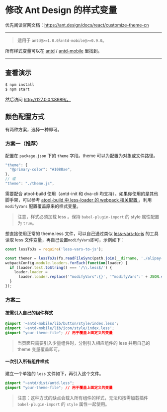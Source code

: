 # 修改 Ant Design 的样式变量

优先阅读官网文档：https://ant.design/docs/react/customize-theme-cn

---

> 适用于 `antd@>=1.0.0`/`antd-mobile@>=0.9.0`。

所有样式变量可以在
[antd](https://github.com/ant-design/ant-design/blob/master/components/style/themes/default.less) /
[antd-mobile](https://github.com/ant-design/ant-design-mobile/blob/master/components/style/themes/default.less)
里找到。

----

## 查看演示

```bash
$ npm install
$ npm start
```

然后访问 http://127.0.0.1:8989/。

## 颜色配置方式

有两种方案，选择一种即可。

### 方案一（推荐）

配置在 `package.json` 下的 `theme` 字段。theme 可以为配置为对象或文件路径。

```js
"theme": {
  "@primary-color": "#1088ae",
},
// 或
"theme": "./theme.js",
```

需要配合 atool-build 使用（antd-init 和 dva-cli 均支持）。如果你使用的是其他脚手架，可以参考 [atool-build 中 less-loader 的 webpack 相关配置 ](https://github.com/ant-tool/atool-build/blob/a4b3e3eec4ffc09b0e2352d7f9d279c4c28fdb99/src/getWebpackCommonConfig.js#L131-L138)，利用 `modifyVars` 配置覆盖原来的样式变量。

> 注意，样式必须加载 less 。保持 `babel-plugin-import` 的 style 属性配置为 `true`。 

想直接使用正常的 theme.less 文件，可以自己通过类似 [less-vars-to-js](https://www.npmjs.com/package/less-vars-to-js)
的工具读取 less 文件变量，再自己设置`modifyVars`即可，示例如下：

```js
const lessToJs = require('less-vars-to-js');

const themer = lessToJs(fs.readFileSync(path.join(__dirname, './alipay-theme/theme.less'), 'utf8'));
webpackConfig.module.loaders.forEach(function(loader) {
  if (loader.test.toString() === '/\\.less$/') {
    loader.loader =
      loader.loader.replace('"modifyVars":{}', '"modifyVars":' + JSON.stringify(themer));
  }
});
```

### 方案二

#### 按需引入自己的组件样式

```css
@import '~antd-mobile/lib/button/style/index.less';
@import '~antd-mobile/lib/icon/style/index.less';
@import "your-theme-file"; // 用于覆盖上面定义的变量
```

> 当页面只需要引入少量组件时，分别引入相应组件的 less 并用自己的 theme 变量覆盖即可。

#### 一次引入所有组件样式

建立一个单独的 `less` 文件如下，再引入这个文件。

```css
@import "~antd/dist/antd.less";
@import "your-theme-file"; // 用于覆盖上面定义的变量
```

> 注意：这种方式的缺点会载入所有组件的样式，无法和按需加载插件 `babel-plugin-import` 的 `style` 属性一起使用。

